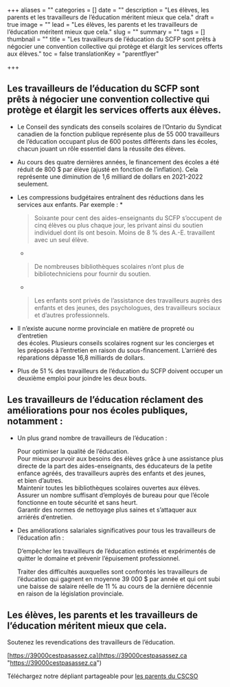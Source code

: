 +++
aliases = ""
categories = []
date = ""
description = "Les élèves, les parents et les travailleurs de l’éducation méritent mieux que cela."
draft = true
image = ""
lead = "Les élèves, les parents et les travailleurs de l’éducation méritent mieux que cela."
slug = ""
summary = ""
tags = []
thumbnail = ""
title = "Les travailleurs de l’éducation du SCFP sont prêts à négocier une convention collective qui protège et élargit les services offerts aux élèves."
toc = false
translationKey = "parentflyer"

+++
## **Les travailleurs de l’éducation du SCFP sont prêts à négocier une convention collective qui protège et élargit les services offerts aux élèves.**

* Le Conseil des syndicats des conseils scolaires de l’Ontario du Syndicat canadien de la fonction publique représente plus de 55 000 travailleurs de l’éducation occupant plus de 600 postes différents dans les écoles, chacun jouant un rôle essentiel dans la réussite des élèves.
* Au cours des quatre dernières années, le financement des écoles a été réduit de 800 $ par élève (ajusté en fonction de l’inflation). Cela représente une diminution de 1,6 milliard de dollars en 2021-2022 seulement.
* Les compressions budgétaires entraînent des réductions dans les services aux enfants. Par exemple :
  * 

    > Soixante pour cent des aides-enseignants du SCFP s’occupent de cinq élèves ou plus chaque jour, les privant ainsi du soutien individuel dont ils ont besoin. Moins de 8 % des A.-E. travaillent avec un seul élève.
  * 

    > De nombreuses bibliothèques scolaires n’ont plus de bibliotechniciens pour fournir du soutien.
  * 

    > Les enfants sont privés de l’assistance des travailleurs auprès des enfants et des jeunes, des psychologues, des travailleurs sociaux et d’autres professionnels.
* Il n’existe aucune norme provinciale en matière de propreté ou d’entretien  
  des écoles. Plusieurs conseils scolaires rognent sur les concierges et les préposés à l’entretien en raison du sous-financement. L’arriéré des réparations dépasse 16,8 milliards de dollars.
* Plus de 51 % des travailleurs de l’éducation du SCFP doivent occuper un deuxième emploi pour joindre les deux bouts.

## **Les travailleurs de l’éducation réclament des améliorations pour nos écoles publiques, notamment :**

* Un plus grand nombre de travailleurs de l’éducation :

  Pour optimiser la qualité de l’éducation.  
  Pour mieux pourvoir aux besoins des élèves grâce à une assistance plus directe de la part des aides-enseignants, des éducateurs de la petite enfance agréés, des travailleurs auprès des enfants et des jeunes,  
  et bien d’autres.  
  Maintenir toutes les bibliothèques scolaires ouvertes aux élèves. Assurer un nombre suffisant d’employés de bureau pour que l’école fonctionne en toute sécurité et sans heurt.  
  Garantir des normes de nettoyage plus saines et s’attaquer aux  
  arriérés d’entretien.
* Des améliorations salariales significatives pour tous les travailleurs de l’éducation afin :

  D’empêcher les travailleurs de l’éducation estimés et expérimentés de quitter le domaine et prévenir l’épuisement professionnel.

  Traiter des difficultés auxquelles sont confrontés les travailleurs de l’éducation qui gagnent en moyenne 39 000 $ par année et qui ont subi une baisse de salaire réelle de 11 % au cours de la dernière décennie  
  en raison de la législation provinciale.

## **Les élèves, les parents et les travailleurs de l’éducation méritent mieux que cela.**

Soutenez les revendications des travailleurs de l’éducation.

[https://39000cestpasassez.ca](https://39000cestpasassez.ca "https://39000cestpasassez.ca")

Téléchargez notre dépliant partageable pour [les parents du CSCSO]()